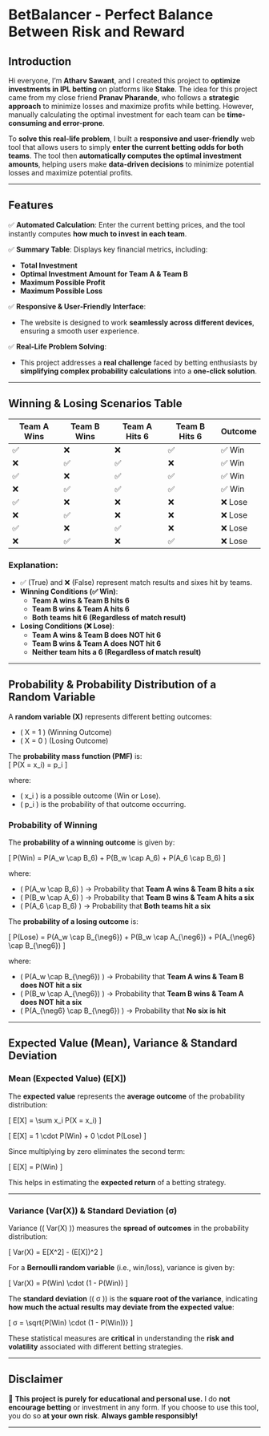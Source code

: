 
# **BetBalancer - Perfect Balance Between Risk and Reward**  

## **Introduction**  
Hi everyone, I’m **Atharv Sawant**, and I created this project to **optimize investments in IPL betting** on platforms like **Stake**. The idea for this project came from my close friend **Pranav Pharande**, who follows a **strategic approach** to minimize losses and maximize profits while betting. However, manually calculating the optimal investment for each team can be **time-consuming and error-prone**.  

To **solve this real-life problem**, I built a **responsive and user-friendly** web tool that allows users to simply **enter the current betting odds for both teams**. The tool then **automatically computes the optimal investment amounts**, helping users make **data-driven decisions** to minimize potential losses and maximize potential profits.  

---

## **Features**  
✅ **Automated Calculation**: Enter the current betting prices, and the tool instantly computes **how much to invest in each team**.  

✅ **Summary Table**: Displays key financial metrics, including:  
   - **Total Investment**  
   - **Optimal Investment Amount for Team A & Team B**  
   - **Maximum Possible Profit**  
   - **Maximum Possible Loss**  

✅ **Responsive & User-Friendly Interface**:  
   - The website is designed to work **seamlessly across different devices**, ensuring a smooth user experience.  

✅ **Real-Life Problem Solving**:  
   - This project addresses a **real challenge** faced by betting enthusiasts by **simplifying complex probability calculations** into a **one-click solution**.  

---

## **Winning & Losing Scenarios Table**  

| Team A Wins | Team B Wins | Team A Hits 6 | Team B Hits 6 | Outcome |
|------------|------------|--------------|--------------|---------|
| ✅        | ❌        | ❌          | ✅          | ✅ Win  |
| ❌        | ✅        | ✅          | ❌          | ✅ Win  |
| ✅        | ❌        | ✅          | ✅          | ✅ Win  |
| ❌        | ✅        | ✅          | ✅          | ✅ Win  |
| ✅        | ❌        | ❌          | ❌          | ❌ Lose |
| ❌        | ✅        | ❌          | ❌          | ❌ Lose |
| ✅        | ❌        | ✅          | ❌          | ❌ Lose |
| ❌        | ✅        | ❌          | ✅          | ❌ Lose |

### **Explanation:**  
- ✅ (True) and ❌ (False) represent match results and sixes hit by teams.  
- **Winning Conditions (✅ Win)**:  
  - **Team A wins & Team B hits 6**  
  - **Team B wins & Team A hits 6**  
  - **Both teams hit 6 (Regardless of match result)**  
- **Losing Conditions (❌ Lose)**:  
  - **Team A wins & Team B does NOT hit 6**  
  - **Team B wins & Team A does NOT hit 6**  
  - **Neither team hits a 6 (Regardless of match result)**  

---

## **Probability & Probability Distribution of a Random Variable**  

A **random variable \(X\)** represents different betting outcomes:  
- \( X = 1 \) (Winning Outcome)  
- \( X = 0 \) (Losing Outcome)  

The **probability mass function (PMF)** is:  
\[
P(X = x_i) = p_i
\]

where:  
- \( x_i \) is a possible outcome (Win or Lose).  
- \( p_i \) is the probability of that outcome occurring.  

### **Probability of Winning**  
The **probability of a winning outcome** is given by:  

\[
P(Win) = P(A_w \cap B_6) + P(B_w \cap A_6) + P(A_6 \cap B_6)
\]

where:  
- \( P(A_w \cap B_6) \) → Probability that **Team A wins & Team B hits a six**  
- \( P(B_w \cap A_6) \) → Probability that **Team B wins & Team A hits a six**  
- \( P(A_6 \cap B_6) \) → Probability that **Both teams hit a six**  

The **probability of a losing outcome** is:  

\[
P(Lose) = P(A_w \cap B_{\neg6}) + P(B_w \cap A_{\neg6}) + P(A_{\neg6} \cap B_{\neg6})
\]

where:  
- \( P(A_w \cap B_{\neg6}) \) → Probability that **Team A wins & Team B does NOT hit a six**  
- \( P(B_w \cap A_{\neg6}) \) → Probability that **Team B wins & Team A does NOT hit a six**  
- \( P(A_{\neg6} \cap B_{\neg6}) \) → Probability that **No six is hit**  

---

## **Expected Value (Mean), Variance & Standard Deviation**  

### **Mean (Expected Value) \(E[X]\)**  
The **expected value** represents the **average outcome** of the probability distribution:  

\[
E[X] = \sum x_i P(X = x_i)
\]

\[
E[X] = 1 \cdot P(Win) + 0 \cdot P(Lose)
\]

Since multiplying by zero eliminates the second term:  

\[
E[X] = P(Win)
\]

This helps in estimating the **expected return** of a betting strategy.  

---

### **Variance \(Var(X)\) & Standard Deviation \(σ\)**  
Variance (\( Var(X) \)) measures the **spread of outcomes** in the probability distribution:  

\[
Var(X) = E[X^2] - (E[X])^2
\]

For a **Bernoulli random variable** (i.e., win/loss), variance is given by:  

\[
Var(X) = P(Win) \cdot (1 - P(Win))
\]

The **standard deviation** (\( σ \)) is the **square root of the variance**, indicating **how much the actual results may deviate from the expected value**:  

\[
σ = \sqrt{P(Win) \cdot (1 - P(Win))}
\]

These statistical measures are **critical** in understanding the **risk and volatility** associated with different betting strategies.  

---

## **Disclaimer**  
🚨 **This project is purely for educational and personal use.** I do **not encourage betting** or investment in any form. If you choose to use this tool, you do so **at your own risk**. **Always gamble responsibly!**  

---
